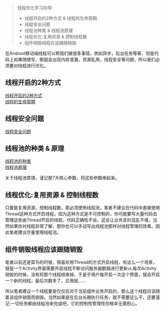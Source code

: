 > 线程优化学习向导:
>
> - 线程开启的2种方式 & 线程的生命周期
> - 线程安全问题
> - 线程池种类 & 线程池原理
> - 线程优化:复用资源 & 控制线程数
> - 组件销毁线程应该跟随销毁

在Android移动端线程可以帮我们做很多事情，例如异步，后台任务等等，但是代码上如果随便写，那就会出现内存泄漏，资源乱用，线程安全等问题，所以我们必须要对线程进行优化。

## 线程开启的2种方式

[线程开启的2种方式](https://www.cnblogs.com/qiantao/archive/2020/03/01/12389796.html)  
[线程的生命周期](https://www.cnblogs.com/sunddenly/p/4106562.html)

## 线程安全问题  

[线程安全问题](https://www.cnblogs.com/kkkky/p/7754383.html)  

## 线程池的种类 & 原理  

[线程池的种类](https://www.cnblogs.com/shujiying/p/10224606.html)  
[线程池原理](https://www.cnblogs.com/captainad/p/10943091.html)  

关于线程池原理，谨记那7大核心参数，将这些参数串起来。

## 线程优化:复用资源 & 控制线程数

只要是复用资源，控制线程数，那必须使用线程池，笔者不建议在代码中直接使用Thread这种方式开启线程，因为这种方式是不可控制的，你可能要写大量代码去管理这些由Thread开启的线程，代码正确性不谈，这会让业务变的混乱不堪，当然如果你对线程非常了解，那你也可以手动写出线程池那样对线程管理的效果。因此笔者建议尽量使用线程池。

## 组件销毁线程应该跟随销毁  

笔者以前还是菜鸟的时候，很喜欢用Thread的方式开启线程，有这么一个场景，就是一个Activity界面需要开启线程不断访问服务器数据进行更新ui,每次Activity销毁的时候，没有将那个线程结束掉，于是乎用户每开启一次这个界面，就会开启一个新的线程，最后次数多了，应用就......  

所以笔者建议一个线程要是仅仅应对于当前组件业务开启的，那么这个线程应该随着该组件销毁而销毁。当然如果是在后台长期执行任务，就不需要这么干。还要谨记:一切任务都由线程池来完成吧，它的控制性管理性你根本无需担心。